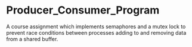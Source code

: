 # Producer_Consumer_Program
A course assignment which implements semaphores and a mutex lock to prevent race conditions between processes adding to  and removing data from a shared buffer.
